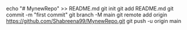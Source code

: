 echo "# MynewRepo" >> README.md
git init
git add README.md
git commit -m "first commit"
git branch -M main
git remote add origin https://github.com/Shabreena99/MynewRepo.git
git push -u origin main
